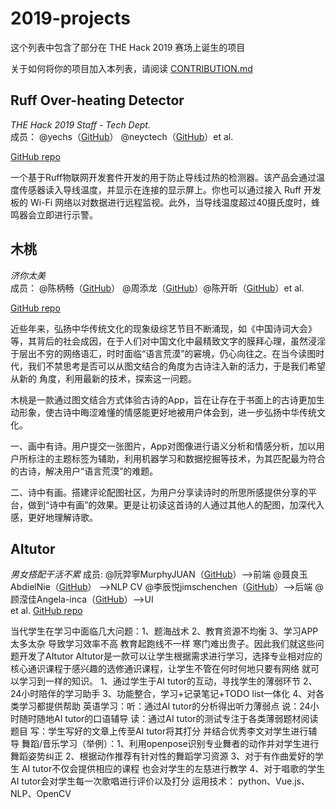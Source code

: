 # 2019-projects
这个列表中包含了部分在 THE Hack 2019 赛场上诞生的项目

关于如何将你的项目加入本列表，请阅读 [CONTRIBUTION.md](CONTRIBUTION.md)

## Ruff Over-heating Detector

*THE Hack 2019 Staff - Tech Dept.*  
成员： @yechs（[GitHub](https://github.com/yechs)） @neyctech（[GitHub](https://github.com/neyctech)）et al.

[GitHub repo](https://github.com/hackinit/ruff-overheating-detector)

一个基于Ruff物联网开发套件开发的用于防止导线过热的检测器。该产品会通过温度传感器读入导线温度，并显示在连接的显示屏上。你也可以通过接入 Ruff 开发板的 Wi-Fi 网络以对数据进行远程监视。此外，当导线温度超过40摄氏度时，蜂鸣器会立即进行示警。

## 木桃

*济你太美*  
成员： @陈柄畅（[GitHub](https://github.com/abingcbc)） @周添龙（[GitHub](https://github.com/TayloreZhou)）@陈开昕（[GitHub](https://github.com/ST-ern)）et al.

[GitHub repo](https://github.com/abingcbc/mutao)

近些年来，弘扬中华传统⽂化的现象级综艺节⽬不断涌现，如《中国诗词⼤会》等，其背后的社会成因，在于人们对中国文化中最精致文字的膜拜心理，虽然浸淫于层出不穷的⽹络语汇，时时⾯临“语⾔荒漠”的窘境，仍⼼向往之。在当今读图时代，我们不禁思考是否可以从图⽂结合的角度为古诗注⼊新的活⼒，于是我们希望从新的
角度，利⽤最新的技术，探索这⼀问题。

⽊桃是一款通过图⽂结合⽅式体验古诗的App，旨在让存在于书面上的古诗更加⽣动形象，使古诗中晦涩难懂的情感能更好地被用户体会到，进⼀步弘扬中华传统⽂化。

⼀、画中有诗。用户提交一张图⽚，App对图像进⾏语义分析和情感分析，加以用户所标注的主题标签为辅助，利用机器学习和数据挖掘等技术，为其匹配最为符合的古诗，解决用户“语⾔荒漠”的难题。

⼆、诗中有画。搭建评论配图社区，为⽤户分享读诗时的所思所感提供分享的平台，做到“诗中有画”的效果。更是让初读这⾸诗的⼈通过其他人的配图，加深代⼊感，更好地理解诗歌。

## AItutor

*男女搭配干活不累*
成员: @阮羿寧MurphyJUAN（[GitHub](https://github.com/MurphyJUAN)）-->前端
      @聂良玉AbdielNie（[GitHub](https://github.com/AbdielNie)）  -->NLP CV
      @李辰悦jimschenchen（[GitHub](https://github.com/jimschenchen)）-->后端 
      @顾滢佳Angela-inca（[GitHub](https://github.com/Angela-inca)）-->UI  
      et al.
[GitHub repo](https://github.com/MurphyJUAN/theHack2019nanNvdaPeiganHuobuLei)  

当代学生在学习中面临几大问题：1、题海战术 2、教育资源不均衡 3、学习APP太多太杂 导致学习效率不高 教育起跑线不一样 寒门难出贵子。因此我们就这些问题开发了AItutor
AItutor是一款可以让学生根据需求进行学习，选择专业相对应的核心通识课程于感兴趣的选修通识课程，让学生不管在何时何地只要有网络 就可以学习到一样的知识。
1、通过学生于AI tutor的互动，寻找学生的薄弱环节
2、24小时陪伴的学习助手
3、功能整合，学习+记录笔记+TODO list一体化
4、对各类学习都提供帮助
英语学习：听：通过AI tutor的分析得出听力薄弱点
         说：24小时随时随地AI tutor的口语辅导
         读：通过AI tutor的测试专注于各类薄弱题材阅读题目
         写：学生写好的文章上传至AI tutor将其打分 并结合优秀李文对学生进行辅导
舞蹈/音乐学习（举例）：1、利用openpose识别专业舞者的动作并对学生进行舞蹈姿势纠正
                     2、根据动作推荐有针对性的舞蹈学习资源
                     3、对于有作曲爱好的学生 AI tutor不仅会提供相应的课程 也会对学生的左慈进行教学
                     4、对于唱歌的学生 AI tutor会对学生每一次歌唱进行评价以及打分
运用技术： python、Vue.js、NLP、OpenCV
